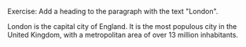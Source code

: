 Exercise:
Add a heading to the paragraph with the text "London".

<!DOCTYPE html>
<html>
<body>

<p>London is the capital city of England. It is the most populous city in the United Kingdom, with a metropolitan area of over 13 million inhabitants.</p>

</body>
</html>
